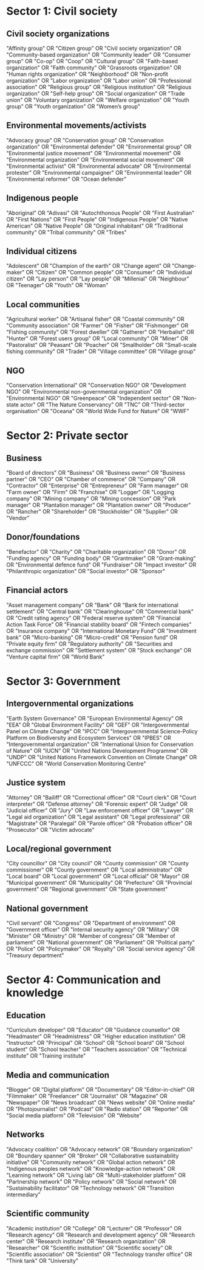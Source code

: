 # Sector 1: Civil society

## Civil society organizations

"Affinity group" OR
"Citizen group" OR
"Civil society organization" OR
"Community-based organization" OR
"Community leader" OR
"Consumer group" OR
"Co-op" OR
"Coop" OR
"Cultural group" OR
"Faith-based organization" OR
"Faith community" OR
"Grassroots organization" OR
"Human rights organization" OR
"Neighborhood" OR
"Non-profit organization" OR
"Labor organization" OR
"Labor union" OR
"Professional association" OR
"Religious group" OR
"Religious institution" OR
"Religious organization" OR
"Self-help group" OR
"Social organization" OR
"Trade union" OR
"Voluntary organization" OR
"Welfare organization"  OR
"Youth group" OR
"Youth organization" OR
"Women’s group"

## Environmental movements/activists

"Advocacy group" OR
"Conservation group" OR
"Conservation organization" OR
"Environmental defender" OR
"Environmental group" OR
"Environmental justice movement" OR
"Environmental movement" OR
"Environmental organization" OR
"Environmental social movement" OR
"Environmental activist" OR
"Environmental advocate" OR
"Environmental protester" OR
"Environmental campaigner" OR
"Environmental leader" OR
"Environmental reformer" OR
"Ocean defender"

## Indigenous people

"Aboriginal" OR
"Adivasi" OR
"Autochthonous People" OR
"First Australian" OR
"First Nations" OR
"First People" OR
"Indigenous People" OR
"Native American" OR
"Native People" OR
"Original inhabitant" OR
"Traditional community" OR
"Tribal community" OR
"Tribes"

## Individual citizens

"Adolescent" OR
"Champion of the earth" OR
"Change agent" OR
"Change-maker" OR
"Citizen" OR
"Common people" OR
"Consumer" OR
"Individual citizen" OR
"Lay person" OR
"Lay people" OR
"Millenial" OR
"Neighbour" OR
"Teenager" OR
"Youth" OR
"Woman"

## Local communities

"Agricultural worker" OR
"Artisanal fisher" OR
"Coastal community" OR
"Community association" OR
"Farmer" OR
"Fisher" OR
"Fishmonger" OR
"Fishing community" OR
"Forest dweller" OR
"Gatherer" OR
"Herbalist" OR
"Hunter" OR
"Forest users group" OR
"Local community" OR
"Miner" OR
"Pastoralist" OR
"Peasant" OR
"Poacher" OR
"Smallholder" OR
"Small-scale fishing community" OR
"Trader" OR
"Village committee" OR
"Village group"

## NGO

"Conservation International" OR
"Conservation NGO" OR
"Development NGO"  OR
"Environmental non-governmental organization" OR
"Environmental NGO" OR
"Greenpeace" OR
"Independent sector" OR
"Non-state actor" OR
"The Nature Conservancy" OR
"TNC" OR
"Third-sector organisation" OR
"Oceana" OR
"World Wide Fund for Nature" OR
"WWF"

# Sector 2: Private sector

## Business

"Board of directors" OR
"Business" OR
"Business owner" OR
"Business partner" OR
"CEO" OR
"Chamber of commerce" OR
"Company" OR
"Contractor" OR
"Enterprise" OR
"Entrepreneur" OR
"Farm manager" OR
"Farm owner" OR
"Firm" OR
"Franchise" OR
"Logger" OR
"Logging company" OR
"Mining company" OR
"Mining concession"  OR
"Park manager" OR
"Plantation manager" OR
"Plantation owner" OR
"Producer" OR
"Rancher" OR
"Shareholder" OR
"Stockholder" OR
"Supplier" OR
"Vendor"

## Donor/foundations

"Benefactor" OR
"Charity" OR
"Charitable organization" OR
"Donor" OR
"Funding agency" OR
"Funding body" OR
"Grantmaker" OR
"Grant-making" OR
"Environmental defence fund" OR
"Fundraiser" OR
"Impact investor" OR
"Philanthropic organization" OR
"Social investor" OR
"Sponsor"

## Financial actors

"Asset management company" OR
"Bank" OR
"Bank for international settlement" OR
"Central bank" OR
"Clearinghouse" OR
"Commercial bank" OR
"Credit rating agency" OR
"Federal reserve system" OR
"Financial Action Task Force" OR
"Financial stability board" OR
"Fintech companies" OR
"Insurance company" OR
"International Monetary Fund" OR
"Investment bank" OR
"Micro-banking" OR
"Micro-credit" OR
"Pension fund" OR
"Private equity firm" OR
"Regulatory authority" OR
"Securities and exchange commission" OR
"Settlement system" OR
"Stock exchange" OR
"Venture capital firm" OR
"World Bank"

# Sector 3: Government

## Intergovernmental organizations

"Earth System Governance" OR
"European Environmental Agency" OR
"EEA" OR
"Global Environment Facility" OR
"GEF" OR
"Intergovernmental Panel on Climate Change" OR
"IPCC" OR
"Intergovernmental Science-Policy Platform on Biodiversity and Ecosystem Services" OR
"IPBES" OR
"Intergovernmental organization" OR
"International Union for Conservation of Nature" OR
"IUCN" OR
"United Nations Development Programme" OR
"UNDP" OR
"United Nations Framework Convention on Climate Change" OR
"UNFCCC" OR
"World Conservation Monitoring Centre"  

## Justice system

"Attorney" OR
"Bailiff" OR
"Correctional officer" OR
"Court clerk" OR
"Court interpreter" OR
"Defense attorney" OR
"Forensic expert" OR
"Judge" OR
"Judicial officer" OR
"Jury" OR
"Law enforcement officer" OR
"Lawyer" OR
"Legal aid organization" OR
"Legal assistant" OR
"Legal professional" OR
"Magistrate" OR
"Paralegal" OR
"Parole officer" OR
"Probation officer" OR
"Prosecutor" OR
"Victim advocate"

## Local/regional government

"City councillor" OR
"City council" OR
"County commission" OR
"County commissioner" OR
"County government" OR
"Local administrator" OR
"Local board" OR
"Local government" OR
"Local official" OR
"Mayor" OR
"Municipal government" OR
"Municipality" OR
"Prefecture" OR
"Provincial government" OR
"Regional government" OR
"State government"

## National government

"Civil servant" OR
"Congress" OR
"Department of environment" OR
"Government officer" OR
"Internal security agency"  OR
"Military" OR
"Minister" OR
"Ministry" OR
"Member of congress" OR
"Member of parliament" OR
"National government" OR
"Parliament" OR
"Political party" OR
"Police" OR
"Policymaker" OR
"Royalty" OR
"Social service agency" OR
"Treasury department"

# Sector 4: Communication and knowledge

## Education

"Curriculum developer" OR
"Educator" OR
"Guidance counsellor" OR
"Headmaster" OR
"Headmistress" OR
"Higher education institution" OR
"Instructor" OR
"Principal" OR
"School" OR
"School board" OR
"School student" OR
"School teacher" OR
"Teachers association" OR
"Technical institute" OR
"Training institute"

## Media and communication

"Blogger" OR
"Digital platform" OR
"Documentary" OR
"Editor-in-chief" OR
"Filmmaker" OR
"Freelancer" OR
"Journalist" OR
"Magazine" OR
"Newspaper" OR
"News broadcast" OR
"News website" OR
"Online media" OR
"Photojournalist" OR
"Podcast" OR
"Radio station" OR
"Reporter" OR
"Social media platform" OR
"Television" OR
"Website"

## Networks

"Advocacy coalition" OR
"Advocacy network" OR
"Boundary organization" OR
"Boundary spanner" OR
"Broker" OR
"Collaborative sustainability initiative" OR
"Community network" OR
"Global action network" OR
"Indigenous peoples network" OR
"Knowledge-action network" OR
"Learning network" OR
"Living lab" OR
"Multi-stakeholder platform" OR
"Partnership network" OR
"Policy network" OR
"Social network" OR
"Sustainability facilitator" OR
"Technology network" OR
"Transition intermediary"

## Scientific community

"Academic institution" OR
"College" OR
"Lecturer" OR
"Professor" OR
"Research agency" OR
"Research and development agency" OR
"Research center" OR
"Research institute" OR
"Research organization" OR
"Researcher" OR
"Scientific institution" OR
"Scientific society" OR
"Scientific association" OR
"Scientist" OR
"Technology transfer office" OR
"Think tank" OR
"University"  
